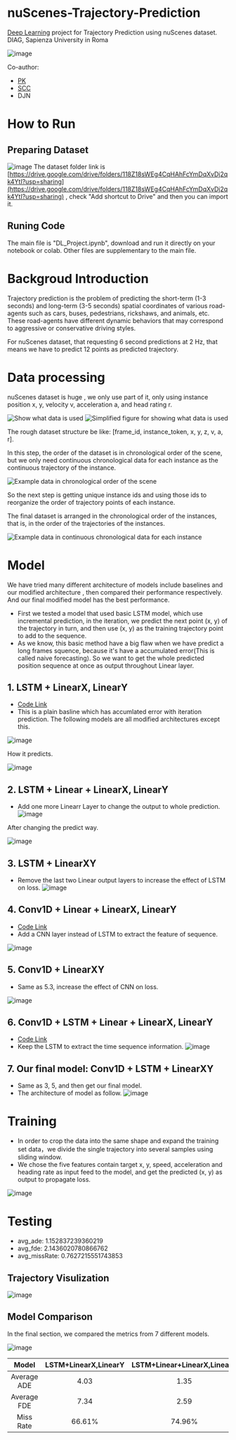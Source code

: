 # nuScenes-Trajectory-Prediction
[Deep Learning](https://sites.google.com/diag.uniroma1.it/fabriziosilvestri/home/teaching/deep-learning) project for Trajectory Prediction using nuScenes dataset. DIAG, Sapienza University in Roma

![image](https://user-images.githubusercontent.com/24941293/189555310-370e716e-14df-4660-b204-bd3fb54dd4eb.png)

Co-author:
- [PK](https://github.com/TuDou-PK)
- [SCC](https://github.com/skant626)
- DJN

# How to Run

## Preparing Dataset

![image](https://user-images.githubusercontent.com/24941293/189555084-af18bdb3-cbd1-406c-ae95-97f6e443775b.png)
The dataset folder link is [https://drive.google.com/drive/folders/118Z18sWEg4CqHAhFcYmDqXvDj2qk4YtI?usp=sharing](https://drive.google.com/drive/folders/118Z18sWEg4CqHAhFcYmDqXvDj2qk4YtI?usp=sharing) , check "Add shortcut to Drive" and then you can import it.

## Runing Code
The main file is "DL_Project.ipynb", download and run it directly on your notebook or colab. Other files are supplementary to the main file.

# Backgroud Introduction

Trajectory prediction is the problem of predicting the short-term (1-3 seconds) and long-term (3-5 seconds) spatial coordinates of various road-agents such as cars, buses, pedestrians, rickshaws, and animals, etc. These road-agents have different dynamic behaviors that may correspond to aggressive or conservative driving styles.

For nuScenes dataset, that requesting 6 second predictions at 2 Hz, that means we have to predict 12 points as predicted trajectory.

# Data processing
nuScenes dataset is huge , we only use part of it, only using instance position x, y, velocity v, acceleration a, and head rating r.

![Show what data is used](https://user-images.githubusercontent.com/24941293/189556493-830a6aff-8566-457c-b53d-38e6a3a7dc02.png)
![Simplified figure for showing what data is used](https://user-images.githubusercontent.com/24941293/189556504-ce264f1c-e068-4149-942b-0ab88742d279.png)

The rough dataset structure be like: [frame_id, instance_token, x, y, z, v, a, r].

In this step, the order of the dataset is in chronological order of the scene, but we only need continuous chronological data for each instance as the continuous trajectory of the instance.

![Example data in chronological order of the scene](https://user-images.githubusercontent.com/24941293/189556612-42ccf7ec-ea70-4d68-949b-b515ffa7b9e0.png)


So the next step is getting unique instance ids and using those ids to reorganize the order of trajectory points of each instance.

The final dataset is arranged in the chronological order of the instances, that is, in the order of the trajectories of the instances.

![Example data in continuous chronological data for each instance](https://user-images.githubusercontent.com/24941293/189556626-a44736d7-9c5d-437c-adec-6360ca7629e3.png)

# Model
We have tried many different architecture of models include baselines and our modified architecture , then compared their performance respectively. And our final modified model has the best performance.

- First we tested a model that used basic LSTM model, which use incremental prediction, in the iteration, we predict the next point (x, y) of the trajectory in turn, and then use (x, y) as the training trajectory point to add to the sequence.
- As we know, this basic method have a big flaw when we have predict a long frames squence, because it's have a accumulated error(This is called naive forecasting). So we want to get the whole predicted position sequence at once as output throughout Linear layer.

## 1. LSTM + LinearX, LinearY
- [Code Link](https://colab.research.google.com/drive/1GFNBxcYfbNqtltdHGVLmRfCC-Q5a5ivK?usp=sharing)
- This is a plain basline which has accumlated error with iteration prediction. The following models are all modified architectures except this.



![image](https://user-images.githubusercontent.com/24941293/189557086-16d00fe5-35d2-460b-814e-3edf8f0be8fd.png)

How it predicts.

![image](https://user-images.githubusercontent.com/24941293/189557510-435cc05f-4193-4fa5-84bf-e4ae914ef7b3.png)


## 2. LSTM + Linear + LinearX, LinearY
- Add one more Linearr Layer to change the output to whole prediction.
![image](https://user-images.githubusercontent.com/24941293/189557107-f1de1bde-3805-43b9-98a9-c3c0e1ceaf2a.png)

After changing the predict way.

![image](https://user-images.githubusercontent.com/24941293/189557553-37f61a9f-d0c5-4e1b-b0fe-4ef87cd788dc.png)


## 3. LSTM + LinearXY
- Remove the last two Linear output layers to increase the effect of LSTM on loss.
![image](https://user-images.githubusercontent.com/24941293/189557143-b78e7966-43e3-4ef4-8885-bf1a89793a30.png)


## 4. Conv1D + Linear + LinearX, LinearY
- [Code Link](https://colab.research.google.com/drive/1WEYCfWhV2OyPEEdP4YKwZU3AhyvExuEL#scrollTo=7IuPfoPGZfVD)
- Add a CNN layer instead of LSTM to extract the feature of sequence. 

![image](https://user-images.githubusercontent.com/24941293/189557177-bec6a5b4-fff9-4867-bf5a-55638bf4de1f.png)


## 5. Conv1D + LinearXY
- Same as 5.3, increase the effect of CNN on loss.

![image](https://user-images.githubusercontent.com/24941293/189557195-66febb7e-7800-4077-ab89-34f0a92d2df6.png)

## 6. Conv1D + LSTM + Linear + LinearX, LinearY
- [Code Link](https://colab.research.google.com/drive/1C6lxeM4XG24USte5rYujX41FEUvchGuM#scrollTo=7IuPfoPGZfVD)
- Keep the LSTM to extract the time sequence information.
![image](https://user-images.githubusercontent.com/24941293/189557219-2a8ec1b3-0be4-41d1-9b32-8b790528710a.png)


## 7. Our final model: Conv1D + LSTM + LinearXY
- Same as 3, 5, and then get our final model.
- The architecture of model as follow.
![image](https://user-images.githubusercontent.com/24941293/189557265-50f71c9e-6e4e-4649-9c29-e87d49aa50c4.png)


# Training

- In order to crop the data into the same shape and expand the training set data，we divide the single trajectory into several samples using sliding window.
- We chose the five features contain target x, y, speed, acceleration and heading rate as input feed to the model, and get the predicted (x, y) as output to propagate loss.

![image](https://user-images.githubusercontent.com/24941293/189557634-3e0d8cd1-1606-46f2-9159-1f40781009e2.png)


# Testing

- avg_ade: 1.152837239360219
- avg_fde: 2.1436020780866762
- avg_missRate: 0.7627215551743853

## Trajectory Visulization

![image](https://user-images.githubusercontent.com/24941293/189557316-23e80206-6f6e-4609-a63a-218fec2cb9ad.png)

## Model Comparison

In the final section, we compared the metrics from 7 different models.

![image](https://user-images.githubusercontent.com/24941293/189557349-7e87d766-2aa1-41d9-a214-e1f05890dbea.png)


|Model|LSTM+LinearX,LinearY|LSTM+Linear+LinearX,LinearY|LSTM+LinearXY|Conv1d+Linear+LinearX,LinearY|Conc1d+LinearXY|Conv1d+LSTM+Linear+LinearX,LinearY|Conv1d+LSTM+LinearXY|
|:--:|:--:|:--:|:--:|:--:|:--:|:--:|:--:|
|Average ADE|4.03|1.35|1.35|1.32|1.32|1.16|**1.15**|
|Average FDE|7.34|2.59|2.59|2.42|2.74|2.11|**2.14**|
|Miss Rate|66.61%|74.96%|75.12%|74.10%|74.39%|76.19%|**76.27%**|

